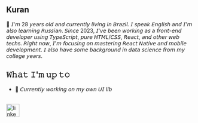 <h2 align="left">Kuran</h2>
💬 𝘐'𝘮 28 𝘺𝘦𝘢𝘳𝘴 𝘰𝘭𝘥 𝘢𝘯𝘥 𝘤𝘶𝘳𝘳𝘦𝘯𝘵𝘭𝘺 𝘭𝘪𝘷𝘪𝘯𝘨 𝘪𝘯 𝘉𝘳𝘢𝘻𝘪𝘭. 𝘐 𝘴𝘱𝘦𝘢𝘬 𝘌𝘯𝘨𝘭𝘪𝘴𝘩 𝘢𝘯𝘥 𝘐'𝘮 𝘢𝘭𝘴𝘰 𝘭𝘦𝘢𝘳𝘯𝘪𝘯𝘨 𝘙𝘶𝘴𝘴𝘪𝘢𝘯. 𝘚𝘪𝘯𝘤𝘦 2023, 𝘐'𝘷𝘦 𝘣𝘦𝘦𝘯 𝘸𝘰𝘳𝘬𝘪𝘯𝘨 𝘢𝘴 𝘢 𝘧𝘳𝘰𝘯𝘵-𝘦𝘯𝘥 𝘥𝘦𝘷𝘦𝘭𝘰𝘱𝘦𝘳 𝘶𝘴𝘪𝘯𝘨 𝘛𝘺𝘱𝘦𝘚𝘤𝘳𝘪𝘱𝘵, 𝘱𝘶𝘳𝘦 𝘏𝘛𝘔𝘓/𝘊𝘚𝘚, 𝘙𝘦𝘢𝘤𝘵, 𝘢𝘯𝘥 𝘰𝘵𝘩𝘦𝘳 𝘸𝘦𝘣 𝘵𝘦𝘤𝘩s. 𝘙𝘪𝘨𝘩𝘵 𝘯𝘰𝘸, 𝘐'𝘮 𝘧𝘰𝘤𝘶𝘴𝘪𝘯𝘨 𝘰𝘯 𝘮𝘢𝘴𝘵𝘦𝘳𝘪𝘯𝘨 𝘙𝘦𝘢𝘤𝘵 𝘕𝘢𝘵𝘪𝘷𝘦 𝘢𝘯𝘥 𝘮𝘰𝘣𝘪𝘭𝘦 𝘥𝘦𝘷𝘦𝘭𝘰𝘱𝘮𝘦𝘯𝘵. 𝘐 𝘢𝘭𝘴𝘰 𝘩𝘢𝘷𝘦 𝘴𝘰𝘮𝘦 𝘣𝘢𝘤𝘬𝘨𝘳𝘰𝘶𝘯𝘥 𝘪𝘯 𝘥𝘢𝘵𝘢 𝘴𝘤𝘪𝘦𝘯𝘤𝘦 𝘧𝘳𝘰𝘮 𝘮𝘺 𝘤𝘰𝘭𝘭𝘦𝘨𝘦 𝘺𝘦𝘢𝘳𝘴.

## 𝚆𝚑𝚊𝚝 𝙸'𝚖 𝚞𝚙 𝚝𝚘
- 🔨 𝘊𝘶𝘳𝘳𝘦𝘯𝘵𝘭𝘺 𝘸𝘰𝘳𝘬𝘪𝘯𝘨 𝘰𝘯 𝘮𝘺 𝘰𝘸𝘯 𝘜𝘐 𝘭𝘪𝘣

<br clear="both">

<div align="left">
  <a href="https://www.linkedin.com/in/gabriel-silva-adornes-58a86b218/" target="_blank">
    <img src="https://img.shields.io/static/v1?message=LinkedIn&logo=linkedin&label=&color=0077B5&logoColor=white&labelColor=&style=for-the-badge" height="35" alt="linkedin logo"  />
  </a>
</div>
